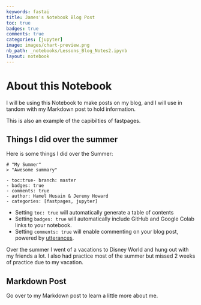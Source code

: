 ```yaml
---
keywords: fastai
title: James's Notebook Blog Post
toc: true 
badges: true
comments: true
categories: [jupyter]
image: images/chart-preview.png
nb_path: _notebooks/Lessons_Blog_Notes2.ipynb
layout: notebook
---
```


<!--
#################################################
### THIS FILE WAS AUTOGENERATED! DO NOT EDIT! ###
#################################################
# file to edit: _notebooks/Lessons_Blog_Notes2.ipynb
-->

<div class="container" id="notebook-container">
        
<div class="cell border-box-sizing text_cell rendered"><div class="inner_cell">
<div class="text_cell_render border-box-sizing rendered_html">
<h1 id="About-this-Notebook">About this Notebook<a class="anchor-link" href="#About-this-Notebook"> </a></h1><p>I will be using this Notebook to make posts on my blog, and I will use in tandom with my Markdown post to hold information.</p>
<p>This is also an example of the capibilties of fastpages.</p>

</div>
</div>
</div>
<div class="cell border-box-sizing text_cell rendered"><div class="inner_cell">
<div class="text_cell_render border-box-sizing rendered_html">
<h2 id="Things-I-did-over-the-summer">Things I did over the summer<a class="anchor-link" href="#Things-I-did-over-the-summer"> </a></h2><p>Here is some things I did over the Summer:</p>

<pre><code># "My Summer"
&gt; "Awesome summary"

- toc:true- branch: master
- badges: true
- comments: true
- author: Hamel Husain &amp; Jeremy Howard
- categories: [fastpages, jupyter]</code></pre>
<ul>
<li>Setting <code>toc: true</code> will automatically generate a table of contents</li>
<li>Setting <code>badges: true</code> will automatically include GitHub and Google Colab links to your notebook.</li>
<li>Setting <code>comments: true</code> will enable commenting on your blog post, powered by <a href="https://github.com/utterance/utterances">utterances</a>.</li>
</ul>
<p>Over the summer I went of a vacations to Disney World and hung out with my friends a lot. I also had practice most of the summer but missed 2 weeks of practice due to my vacation.</p>

</div>
</div>
</div>
<div class="cell border-box-sizing text_cell rendered"><div class="inner_cell">
<div class="text_cell_render border-box-sizing rendered_html">
<h2 id="Markdown-Post">Markdown Post<a class="anchor-link" href="#Markdown-Post"> </a></h2>
</div>
</div>
</div>
<div class="cell border-box-sizing text_cell rendered"><div class="inner_cell">
<div class="text_cell_render border-box-sizing rendered_html">
<p>Go over to my Markdown post to learn a little more about me.</p>

</div>
</div>
</div>
</div>
 

